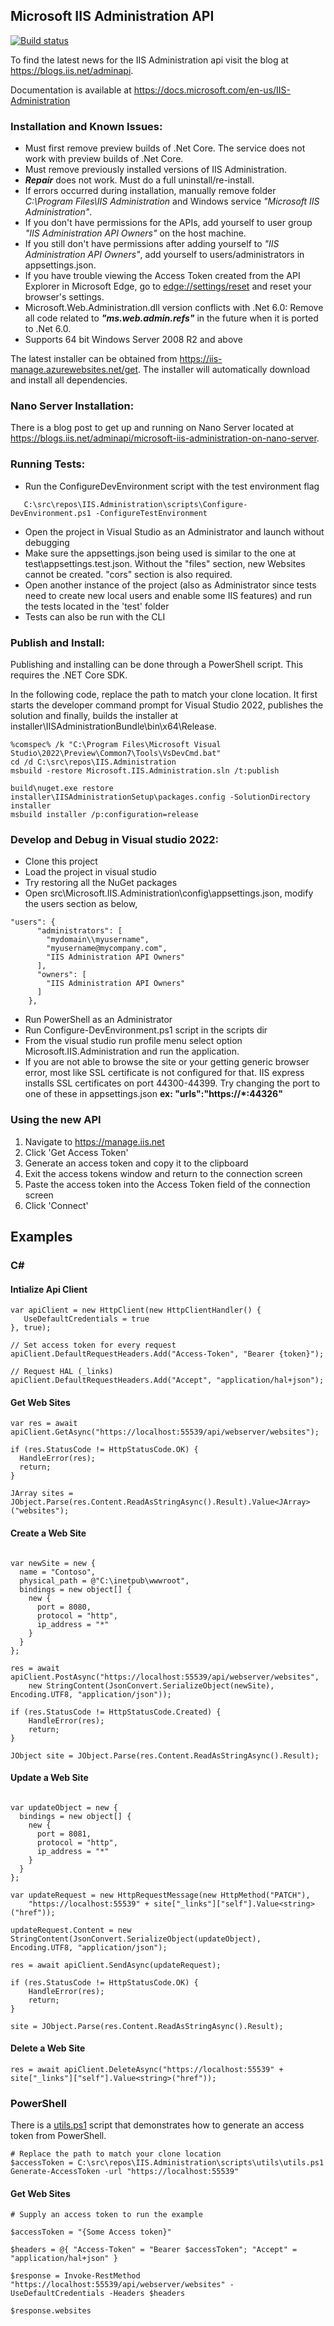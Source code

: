 
Microsoft IIS Administration API
--------------------------------

[![Build status](https://ci.appveyor.com/api/projects/status/l62ov4c6fbdi6vrq/branch/dev?svg=true)](https://ci.appveyor.com/project/jimmyca15/iis-administration-ed6b3/branch/dev)

To find the latest news for the IIS Administration api visit the blog at https://blogs.iis.net/adminapi.

Documentation is available at https://docs.microsoft.com/en-us/IIS-Administration 

### Installation and Known Issues: ###
* Must first remove preview builds of .Net Core. The service does not work with preview builds of .Net Core.
* Must remove previously installed versions of IIS Administration.
* **_Repair_** does not work. Must do a full uninstall/re-install.
* If errors occurred during installation, manually remove folder _C:\Program Files\IIS Administration_ and Windows service _"Microsoft IIS Administration"_.
* If you don't have permissions for the APIs, add yourself to user group _"IIS Administration API Owners"_ on the host machine.
* If you still don't have permissions after adding yourself to _"IIS Administration API Owners"_, add yourself to users/administrators in appsettings.json.
* If you have trouble viewing the Access Token created from the API Explorer in Microsoft Edge, go to [edge://settings/reset](edge://settings/reset) and reset your browser's settings.
* Microsoft.Web.Administration.dll version conflicts with .Net 6.0: Remove all code related to **_"ms.web.admin.refs"_** in the future when it is ported to .Net 6.0.
* Supports 64 bit Windows Server 2008 R2 and above

The latest installer can be obtained from https://iis-manage.azurewebsites.net/get. The installer will automatically download and install all dependencies.

### Nano Server Installation: ###
There is a blog post to get up and running on Nano Server located at https://blogs.iis.net/adminapi/microsoft-iis-administration-on-nano-server.

### Running Tests: ###
* Run the ConfigureDevEnvironment script with the test environment flag
```
   C:\src\repos\IIS.Administration\scripts\Configure-DevEnvironment.ps1 -ConfigureTestEnvironment
```
* Open the project in Visual Studio as an Administrator and launch without debugging
* Make sure the appsettings.json being used is similar to the one at test\appsettings.test.json. Without the "files" section, new Websites cannot be created. "cors" section is also required.
* Open another instance of the project (also as Administrator since tests need to create new local users and enable some IIS features) and run the tests located in the 'test' folder
* Tests can also be run with the CLI

### Publish and Install: ###
Publishing and installing can be done through a PowerShell script. This requires the .NET Core SDK.

In the following code, replace the path to match your clone location. It first starts the developer command prompt for Visual Studio 2022, publishes the solution and finally, builds the installer at installer\IISAdministrationBundle\bin\x64\Release.
```
%comspec% /k "C:\Program Files\Microsoft Visual Studio\2022\Preview\Common7\Tools\VsDevCmd.bat"
cd /d C:\src\repos\IIS.Administration
msbuild -restore Microsoft.IIS.Administration.sln /t:publish

build\nuget.exe restore installer\IISAdministrationSetup\packages.config -SolutionDirectory installer
msbuild installer /p:configuration=release
```

### Develop and Debug in Visual studio 2022: ###
* Clone this project
* Load the project in visual studio
* Try restoring all the NuGet packages
* Open src\Microsoft.IIS.Administration\config\appsettings.json, modify the users section as below,
```
"users": {
      "administrators": [
        "mydomain\\myusername",
        "myusername@mycompany.com",
        "IIS Administration API Owners"
      ],
      "owners": [
        "IIS Administration API Owners"
      ]
    },
```    
* Run PowerShell as an Administrator
* Run Configure-DevEnvironment.ps1 script in the scripts dir
* From the visual studio run profile menu select option Microsoft.IIS.Administration and run the application.
* If you are not able to browse the site or your getting generic browser error, most like SSL certificate is not configured for that. IIS   express installs SSL certificates on   port 44300-44399. Try changing the port to one of these in appsettings.json
  **ex: "urls":"https://*:44326"**

### Using the new API ###
1. Navigate to https://manage.iis.net
2. Click 'Get Access Token'
3. Generate an access token and copy it to the clipboard
4. Exit the access tokens window and return to the connection screen
5. Paste the access token into the Access Token field of the connection screen
6. Click 'Connect'

## Examples ##

### C# ### 

#### Intialize Api Client

```
var apiClient = new HttpClient(new HttpClientHandler() {
   UseDefaultCredentials = true
}, true);

// Set access token for every request
apiClient.DefaultRequestHeaders.Add("Access-Token", "Bearer {token}");

// Request HAL (_links)
apiClient.DefaultRequestHeaders.Add("Accept", "application/hal+json");
```

#### Get Web Sites ####
```
var res = await apiClient.GetAsync("https://localhost:55539/api/webserver/websites");

if (res.StatusCode != HttpStatusCode.OK) {
  HandleError(res);
  return;
}

JArray sites = JObject.Parse(res.Content.ReadAsStringAsync().Result).Value<JArray>("websites");
```

#### Create a Web Site ####
```

var newSite = new {
  name = "Contoso",
  physical_path = @"C:\inetpub\wwwroot",
  bindings = new object[] {
    new {
      port = 8080,
      protocol = "http",
      ip_address = "*"
    }
  }
};

res = await apiClient.PostAsync("https://localhost:55539/api/webserver/websites", 
    new StringContent(JsonConvert.SerializeObject(newSite), Encoding.UTF8, "application/json"));

if (res.StatusCode != HttpStatusCode.Created) {
    HandleError(res);
    return;
}

JObject site = JObject.Parse(res.Content.ReadAsStringAsync().Result);
```

#### Update a Web Site ####
```

var updateObject = new {
  bindings = new object[] {
    new {
      port = 8081,
      protocol = "http",
      ip_address = "*"
    }
  }
};

var updateRequest = new HttpRequestMessage(new HttpMethod("PATCH"),
    "https://localhost:55539" + site["_links"]["self"].Value<string>("href"));

updateRequest.Content = new StringContent(JsonConvert.SerializeObject(updateObject), Encoding.UTF8, "application/json");

res = await apiClient.SendAsync(updateRequest);

if (res.StatusCode != HttpStatusCode.OK) {
    HandleError(res);
    return;
}

site = JObject.Parse(res.Content.ReadAsStringAsync().Result);
```

#### Delete a Web Site ####
```
res = await apiClient.DeleteAsync("https://localhost:55539" + site["_links"]["self"].Value<string>("href"));
```

### PowerShell ###

There is a [utils.ps1](./scripts/utils/utils.ps1) script that demonstrates how to generate an access token from PowerShell.

```
# Replace the path to match your clone location
$accessToken = C:\src\repos\IIS.Administration\scripts\utils\utils.ps1 Generate-AccessToken -url "https://localhost:55539"
```

#### Get Web Sites ####

````
# Supply an access token to run the example

$accessToken = "{Some Access token}"

$headers = @{ "Access-Token" = "Bearer $accessToken"; "Accept" = "application/hal+json" }

$response = Invoke-RestMethod "https://localhost:55539/api/webserver/websites" -UseDefaultCredentials -Headers $headers

$response.websites
````